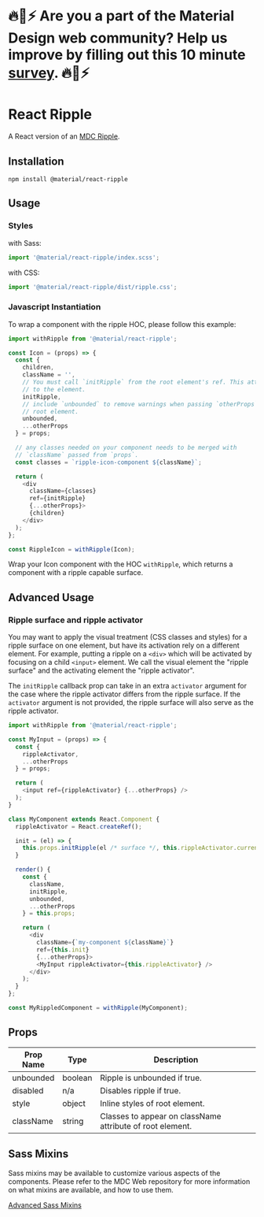 # 🔥🌈⚡️ Are you a part of the Material Design web community? Help us improve by filling out this 10 minute <a href='https://bit.ly/materialwebsurvey'>survey</a>. 🔥🌈⚡️

# React Ripple

A React version of an [MDC Ripple](https://github.com/material-components/material-components-web/tree/master/packages/mdc-ripple).

## Installation

```
npm install @material/react-ripple
```

## Usage

### Styles

with Sass:
```js
import '@material/react-ripple/index.scss';
```

with CSS:
```js
import '@material/react-ripple/dist/ripple.css';
```

### Javascript Instantiation

To wrap a component with the ripple HOC, please follow this example:

```js
import withRipple from '@material/react-ripple';

const Icon = (props) => {
  const {
    children,
    className = '',
    // You must call `initRipple` from the root element's ref. This attaches the ripple
    // to the element.
    initRipple,
    // include `unbounded` to remove warnings when passing `otherProps` to the
    // root element.
    unbounded,
    ...otherProps
  } = props;

  // any classes needed on your component needs to be merged with
  // `className` passed from `props`.
  const classes = `ripple-icon-component ${className}`;

  return (
    <div
      className={classes}
      ref={initRipple}
      {...otherProps}>
      {children}
    </div>
  );
};

const RippleIcon = withRipple(Icon);
```

Wrap your Icon component with the HOC `withRipple`, which returns a component
with a ripple capable surface.

## Advanced Usage

### Ripple surface and ripple activator

You may want to apply the visual treatment (CSS classes and styles) for a ripple surface on one element, but have its activation rely on a different element. For example, putting a ripple on a `<div>` which will be activated by focusing on a child `<input>` element. We call the visual element the "ripple surface" and the activating element the "ripple activator".

The `initRipple` callback prop can take in an extra `activator` argument for the case where the ripple activator differs from the ripple surface. If the `activator` argument is not provided, the ripple surface will also serve as the ripple activator.

```js
import withRipple from '@material/react-ripple';

const MyInput = (props) => {
  const {
    rippleActivator,
    ...otherProps
  } = props;

  return (
    <input ref={rippleActivator} {...otherProps} />
  );
}

class MyComponent extends React.Component {
  rippleActivator = React.createRef();

  init = (el) => {
    this.props.initRipple(el /* surface */, this.rippleActivator.current /* activator */);
  }

  render() {
    const {
      className,
      initRipple,
      unbounded,
      ...otherProps
    } = this.props;

    return (
      <div
        className={`my-component ${className}`}
        ref={this.init}
        {...otherProps}>
        <MyInput rippleActivator={this.rippleActivator} />
      </div>
    );
  }
};

const MyRippledComponent = withRipple(MyComponent);
```

## Props

Prop Name | Type | Description
--- | --- | ---
unbounded | boolean | Ripple is unbounded if true.
disabled | n/a | Disables ripple if true.
style | object | Inline styles of root element.
className | string | Classes to appear on className attribute of root element.


## Sass Mixins

Sass mixins may be available to customize various aspects of the components. Please refer to the
MDC Web repository for more information on what mixins are available, and how to use them.

[Advanced Sass Mixins](https://github.com/material-components/material-components-web/blob/master/packages/mdc-ripple/README.md#sass-apis)
